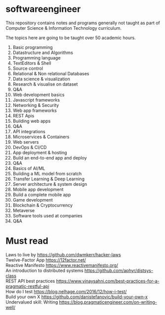# softwareengineer
This repository contains notes and programs generally not taught as part of Computer Science &amp; Information Technology curriculum.

The topics here are going to be taught over 50 academic hours. 

1. Basic programming
2. Datastructure and Algorithms 
3. Programming language
4. TextEditors & Shell
5. Source control
6. Relational & Non relational Databases
7. Data science & visualization
8. Research & visualise on dataset
9. Q&A
10. Web development basics
11. Javascript frameworks
12. Networking & Security
13. Web app frameworks
14. REST Apis
15. Building web apps 
16. Q&A
17. API integrations 
18. Microservices & Containers
19. Web servers
20. DevOps & CI/CD
21. App deployment & hosting
22. Build an end-to-end app and deploy
23. Q&A
24. Basics of AI/ML
25. Building a ML model from scratch
26. Transfer Learning & Deep Learning
27. Server architecture & system design 
28. Mobile app development 
29. Build a complete mobile app 
30. Game development
31. Blockchain & Cryptocurrency
32. Metaverse
33. Software tools used at companies
34. Q&A

# Must read

Laws to live by https://github.com/dwmkerr/hacker-laws <br/>
Twelve-Factor App https://12factor.net/ <br/>
Reactive Manifesto https://www.reactivemanifesto.org/ <br/>
An introduction to distributed systems https://github.com/aphyr/distsys-class <br/>
REST API best practices https://www.vinaysahni.com/best-practices-for-a-pragmatic-restful-api <br/>
How do I test https://blog.nelhage.com/2016/12/how-i-test/ <br/>
Build your own X https://github.com/danistefanovic/build-your-own-x <br/>
Undervalued skill: Writing https://blog.pragmaticengineer.com/on-writing-well/ <br/>


